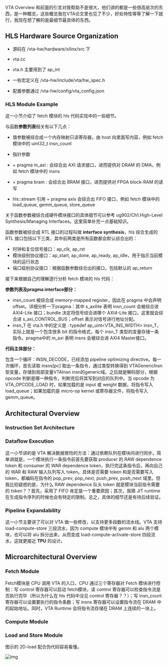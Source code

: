 VTA Overview 和前面的引言对我帮助不是很大，他们讲的都是一些很高层次的东西，是一种概览，这些概览我在VTA论文里也见了不少，好处特性等等了解一下就行，我现在想了解的是最细节最具体的东西。

## HLS Hardware Source Organization

- 源码在 /vta-hw/hardware/xilinx/src 下

- vta.cc
- vta.h  主要用到了 ap_int

- 一些宏定义在 /vta-hw/include/vta/hw_spec.h
- 配置参数通过 /vta-hw/config/vta_config.json

### HLS Module Example

这一小节介绍了 fetch 模块的 hls 代码实现中的一些细节。

与函数**参数列表**相关有以下几点：

- 值参数被综合成一个内存映射只读寄存器，由 host 向里面写内容，例如 fetch 模块中的 uint32_t insn_count
- 指针参数

- \+ pragma m_axi : 会综合出 AXI 请求接口，进而提供对 DRAM 的 DMA，例如 fetch 模块中的 insns
- \+ pragma bram : 会综合出 BRAM 接口，进而提供对 FPGA block-RAM 的读写

- hls::stream 引用 + pragma axis 会综合出 FIFO 接口，例如 fetch 模块中的 load_queue, gemm_queue, store_queue

关于函数参数被综合成硬件模块接口的具体细节可以参考 ug902/Ch1.High-Level Synthesis/Managing Interfaces。这里简单补充一点基础知识。

函数参数被综合成 RTL 接口的过程叫做 **interface synthesis**，hls 综合生成的 RTL 接口包括以下三类，其中前两类是所有函数都会默认综合出的：

- 时钟和复位信号接口：ap_clk, ap_rst
- 模块级别协议接口：ap_start, ap_done, ap_ready, ap_idle，用于指示当前模块的运行状态
- 端口级别协议接口：根据函数参数综合出的接口，包括默认的 ap_return

接下来根据自己的理解逐行分析 fetch 模块的 hls 代码：

**参数列表及pragma interface部分：**

- insn_count 被综合成 memory-mapped register，因此在 pragma 中会声明offset。详细分析一下pragma：其中 s_axilite 表明 insn_count 会被综合进 AXI4-Lite 接口；bundle 决定将信号综合进哪个 AXI4-Lite 接口，这里就会综合进 s_axi_CONTROL_BUS；offset 表示对信号进行地址分配。 
- insn_T 在 vta.h 中的定义是 :  typedef ap_uint<VTA_INS_WIDTH> insn_T，实际上就是一个包含很多 bit 的指令格式，每个 insn_T 类型的变量存储一条指令。pragma中的 m_axi 表明 insns 会被综合进 AXI4 Master接口。

**代码主体部分：**

包含一个循环：INSN_DECODE，已经添加 pipeline optimizing directive。每一次循环，首先读取 insns[pc] 取出一条指令，通过类型转换得到 VTAGenericInsn 型变量，存储到局部变量VTAInsn insn的generic域。之后就是解码部分，根据 opcode 判断是哪一种指令，判断完后将其写到对应的队列中。当 opcode 为 VTA_OPCODE_LOAD 时，如果加载的是 input 或 weight 数据，将指令写入 load_queue；如果加载的是 micro-op kernel 或寄存器文件，将指令写入 gemm_queue。

## Architectural Overview

### Instruction Set Architecture

### Dataflow Execution

这一小节讲的是 VTA 解决数据冒险的方法：通过依赖队列在模块间进行同步。简单讲就是，一个模块执行一条指令前首先要获取 producer 的 RAW dependence token 和 consumer 的 WAR dependence token，执行完这条指令后，再向自己的 WAR 和 RAW 输入队列写入 token。具体是否需要 token 和是否需要写入 token，都编码在指令的 pop_prev, pop_next, push_prev, push_next 域里。但我比较疑惑的是，为什么 RAW dependence 队头 token 就是模块当前指令需要的 token？？首先，采用了 FIFO 肯定是一个重要原因；其次，我猜 JIT runtime 在生成指令序列的时候也会有特定的限制。总之，具体的细节还是有待后续验证。

### Pipeline Expandability

这一小节主要讲了可以对 VTA 做一些修改，以支持更多段数的流水线。VTA 支持 load-compute-store 三段流水，因为 compute 模块中有 gemm 和 alu 两个模块，也可以将 alu 拆分出来，从而变成 load-compute-activate-store 四段流水，这就更接近 **TPU** 的设计。

## Microarchitectural Overview

### Fetch Module

Fetch模块是 CPU 调用 VTA 的入口，CPU 通过三个寄存器对 Fetch 模块进行控制：写 control 寄存器可以启动 fetch模块，读 control 寄存器可以检查指令流是否执行完毕（所以为什么在 hls 代码中没见 control 寄存器？？）；写 insn_count 寄存器可以设置要执行的指令条数；写 insns 寄存器可以设置指令流在 DRAM 中的起始地址。同时，VTA Runtime 会将指令流存储在 DRAM 上连续的一块上。

### Compute Module

### Load and Store Module

图示的 2D-load 配合伪代码容易看懂。

![img](https://cdn.nlark.com/yuque/0/2023/png/32845095/1696647841037-50f80fef-5338-456c-994a-fe6569c66cb5.png)